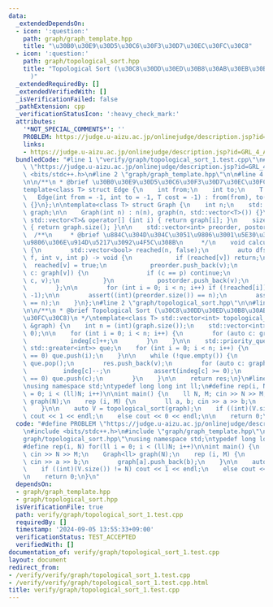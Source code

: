 ```yaml
---
data:
  _extendedDependsOn:
  - icon: ':question:'
    path: graph/graph_template.hpp
    title: "\u30B0\u30E9\u30D5\u30C6\u30F3\u30D7\u30EC\u30FC\u30C8"
  - icon: ':question:'
    path: graph/topological_sort.hpp
    title: "Topological Sort (\u30C8\u30DD\u30ED\u30B8\u30AB\u30EB\u30BD\u30FC\u30C8\
      )"
  _extendedRequiredBy: []
  _extendedVerifiedWith: []
  _isVerificationFailed: false
  _pathExtension: cpp
  _verificationStatusIcon: ':heavy_check_mark:'
  attributes:
    '*NOT_SPECIAL_COMMENTS*': ''
    PROBLEM: https://judge.u-aizu.ac.jp/onlinejudge/description.jsp?id=GRL_4_A
    links:
    - https://judge.u-aizu.ac.jp/onlinejudge/description.jsp?id=GRL_4_A
  bundledCode: "#line 1 \"verify/graph/topological_sort_1.test.cpp\"\n#define PROBLEM\
    \ \"https://judge.u-aizu.ac.jp/onlinejudge/description.jsp?id=GRL_4_A\"\n#include\
    \ <bits/stdc++.h>\n#line 2 \"graph/graph_template.hpp\"\n\n#line 4 \"graph/graph_template.hpp\"\
    \n\n/**\n * @brief \u30B0\u30E9\u30D5\u30C6\u30F3\u30D7\u30EC\u30FC\u30C8\n */\n\
    template<class T> struct Edge {\n    int from;\n    int to;\n    T cost;\n\n \
    \   Edge(int from = -1, int to = -1, T cost = -1) : from(from), to(to), cost(cost)\
    \ {}\n};\n\ntemplate<class T> struct Graph {\n    int n;\n    std::vector<std::vector<T>>\
    \ graph;\n\n    Graph(int n) : n(n), graph(n, std::vector<T>()) {}\n    inline\
    \ std::vector<T>& operator[] (int i) { return graph[i]; }\n    size_t size() const\
    \ { return graph.size(); }\n\n    std::vector<int> preorder, postorder;\n\n  \
    \  /**\n     * @brief \u884C\u304D\u304C\u3051\u9806\u3001\u5E30\u308A\u304C\u3051\
    \u9806\u306E\u914D\u5217\u3092\u4F5C\u308B\n     */\n    void calculateOrder()\
    \ {\n        std::vector<bool> reached(n, false);\n        auto dfs = [&](auto\
    \ f, int v, int p) -> void {\n            if (reached[v]) return;\n          \
    \  reached[v] = true;\n            preorder.push_back(v);\n            for (auto\
    \ c: graph[v]) {\n                if (c == p) continue;\n                f(f,\
    \ c, v);\n            }\n            postorder.push_back(v);\n            return;\n\
    \        };\n\n        for (int i = 0; i < n; i++) if (!reached[i]) dfs(dfs, i,\
    \ -1);\n\n        assert((int)(preorder.size()) == n);\n        assert((int)(postorder.size())\
    \ == n);\n    }\n};\n#line 2 \"graph/topological_sort.hpp\"\n\n#line 6 \"graph/topological_sort.hpp\"\
    \n\n/**\n * @brief Topological Sort (\u30C8\u30DD\u30ED\u30B8\u30AB\u30EB\u30BD\
    \u30FC\u30C8)\n */\ntemplate<class T> std::vector<int> topological_sort(Graph<T>\
    \ &graph) {\n    int n = (int)(graph.size());\n    std::vector<int> res, indeg(n,\
    \ 0);\n\n    for (int i = 0; i < n; i++) {\n        for (auto c: graph[i]) {\n\
    \            indeg[c]++;\n        }\n    }\n\n    std::priority_queue<int, std::vector<int>,\
    \ std::greater<int>> que;\n    for (int i = 0; i < n; i++) {\n        if (indeg[i]\
    \ == 0) que.push(i);\n    }\n\n    while (!que.empty()) {\n        auto v = que.top();\
    \ que.pop();\n        res.push_back(v);\n        for (auto c: graph[v]) {\n  \
    \          indeg[c]--;\n            assert(indeg[c] >= 0);\n            if (indeg[c]\
    \ == 0) que.push(c);\n        }\n    }\n\n    return res;\n}\n#line 5 \"verify/graph/topological_sort_1.test.cpp\"\
    \nusing namespace std;\ntypedef long long int ll;\n#define rep(i, N) for(ll i\
    \ = 0; i < (ll)N; i++)\n\nint main() {\n    ll N, M; cin >> N >> M;\n    Graph<ll>\
    \ graph(N);\n    rep (i, M) {\n        ll a, b; cin >> a >> b;\n        graph[a].push_back(b);\n\
    \    }\n\n    auto V = topological_sort(graph);\n    if ((int)(V.size()) != N)\
    \ cout << 1 << endl;\n    else cout << 0 << endl;\n\n    return 0;\n}\n"
  code: "#define PROBLEM \"https://judge.u-aizu.ac.jp/onlinejudge/description.jsp?id=GRL_4_A\"\
    \n#include <bits/stdc++.h>\n#include \"graph/graph_template.hpp\"\n#include \"\
    graph/topological_sort.hpp\"\nusing namespace std;\ntypedef long long int ll;\n\
    #define rep(i, N) for(ll i = 0; i < (ll)N; i++)\n\nint main() {\n    ll N, M;\
    \ cin >> N >> M;\n    Graph<ll> graph(N);\n    rep (i, M) {\n        ll a, b;\
    \ cin >> a >> b;\n        graph[a].push_back(b);\n    }\n\n    auto V = topological_sort(graph);\n\
    \    if ((int)(V.size()) != N) cout << 1 << endl;\n    else cout << 0 << endl;\n\
    \n    return 0;\n}\n"
  dependsOn:
  - graph/graph_template.hpp
  - graph/topological_sort.hpp
  isVerificationFile: true
  path: verify/graph/topological_sort_1.test.cpp
  requiredBy: []
  timestamp: '2024-09-05 13:55:33+09:00'
  verificationStatus: TEST_ACCEPTED
  verifiedWith: []
documentation_of: verify/graph/topological_sort_1.test.cpp
layout: document
redirect_from:
- /verify/verify/graph/topological_sort_1.test.cpp
- /verify/verify/graph/topological_sort_1.test.cpp.html
title: verify/graph/topological_sort_1.test.cpp
---
```

